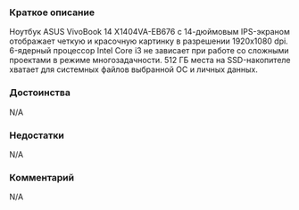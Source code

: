 ### **Краткое описание**
Ноутбук ASUS VivoBook 14 X1404VA-EB676 с 14-дюймовым IPS-экраном отображает четкую и красочную картинку в разрешении 1920x1080 dpi. 6-ядерный процессор Intel Core i3 не зависает при работе со сложными проектами в режиме многозадачности. 512 ГБ места на SSD-накопителе хватает для системных файлов выбранной ОС и личных данных.

### **Достоинства**
N/A

### **Недостатки**
N/A

### **Комментарий**
N/A

